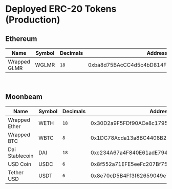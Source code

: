 # Deployed ERC-20 Tokens (Production)

## Ethereum

| Name         | Symbol | Decimals | Address                                    | Chain    |
| ------------ | ------ | -------- | ------------------------------------------ | -------- |
| Wrapped GLMR | WGLMR  | `18`     | 0xba8d75BAcCC4d5c4bD814FDe69267213052EA663 | Ethereum |

<br>

## Moonbeam

| Name           | Symbol | Decimals | Address                                    | Chain    |
| -------------- | ------ | -------- | ------------------------------------------ | -------- |
| Wrapped Ether  | WETH   | `18`     | 0x30D2a9F5FDf90ACe8c17952cbb4eE48a55D916A7 | Moonbeam |
| Wrapped BTC    | WBTC   | `8`      | 0x1DC78Acda13a8BC4408B207c9E48CDBc096D95e0 | Moonbeam |
| Dai Stablecoin | DAI    | `18`     | 0xc234A67a4F840E61adE794be47de455361b52413 | Moonbeam |
| USD Coin       | USDC   | `6`      | 0x8f552a71EFE5eeFc207Bf75485b356A0b3f01eC9 | Moonbeam |
| Tether USD     | USDT   | `6`      | 0x8e70cD5B4Ff3f62659049e74b6649c6603A0E594 | Moonbeam |
